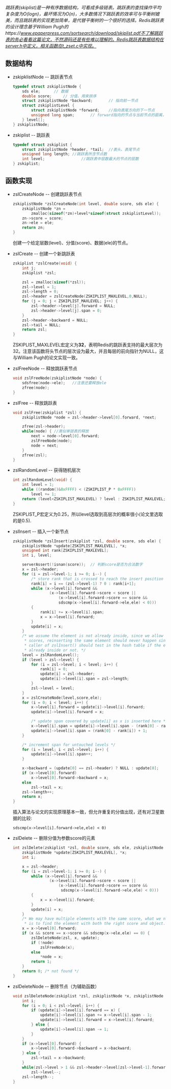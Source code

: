 *跳跃表(skiplist)是一种有序数据结构，可看成多级链表。跳跃表的查找操作平均复杂度为O(logn)，最坏情况为O(n)，大多数情况下跳跃表的效率可与平衡树媲美，而且跳跃表的实现更加简单，是代替平衡树的一个很好的选择。Redis跳跃表的设计理念基于William Pugh的https://www.epaperpress.com/sortsearch/download/skiplist.pdf不了解跳跃表的务必看看这篇论文，不然源码还是有些难以理解的。Redis跳跃表数据结构在server.h中定义，相关函数在t_zset.c中实现。*



## 数据结构

* zskipklistNode  -- 跳跃表节点

  ```c
  typedef struct zskiplistNode {
      sds ele;		// 数据
      double score;		// 分值，用来排序
      struct zskiplistNode *backward;		// 指向前一节点
      struct zskiplistLevel {
          struct zskiplistNode *forward;	//指向表尾方向的下一节点
          unsigned long span;		// forward指向的节点与当前节点的距离，即跨度
      } level[];
  } zskiplistNode;
  ```




* zskiplist   -- 跳跃表

  ```c
  typedef struct zskiplist {
      struct zskiplistNode *header, *tail;	//表头、表尾节点
      unsigned long length;	//跳跃表所含节点数
      int level;				//跳跃表中层数最大的节点的层数
  } zskiplist;
  ```





## 函数实现


* zslCreateNode   -- 创建跳跃表节点

  ```c
  zskiplistNode *zslCreateNode(int level, double score, sds ele) {
      zskiplistNode *zn =
          zmalloc(sizeof(*zn)+level*sizeof(struct zskiplistLevel));
      zn->score = score;
      zn->ele = ele;
      return zn;
  }
  ```

  创建一个给定层数(level)、分值(score)、数据(ele)的节点。
  
  

* zslCreate   -- 创建一个新跳跃表

  ```c
  zskiplist *zslCreate(void) {
      int j;
      zskiplist *zsl;
  
      zsl = zmalloc(sizeof(*zsl));
      zsl->level = 1;
      zsl->length = 0;
      zsl->header = zslCreateNode(ZSKIPLIST_MAXLEVEL,0,NULL);
      for (j = 0; j < ZSKIPLIST_MAXLEVEL; j++) {
          zsl->header->level[j].forward = NULL;
          zsl->header->level[j].span = 0;
      }
      zsl->header->backward = NULL;
      zsl->tail = NULL;
      return zsl;
  }
  ```

  ZSKIPLIST_MAXLEVEL宏定义为**32**，表明Redis的跳跃表支持的最大层次为32。注意该函数将头节点的层次设为最大，并且每层的前向指针为NULL，这与William Pugh的论文实现一致。



* zslFreeNode   -- 释放跳跃表节点

  ```c
  void zslFreeNode(zskiplistNode *node) {
      sdsfree(node->ele);	//注意还要释放ele
      zfree(node);
  }
  ```

  

* zslFree   -- 释放跳跃表

  ```c
  void zslFree(zskiplist *zsl) {
      zskiplistNode *node = zsl->header->level[0].forward, *next;
  
      zfree(zsl->header);
      while(node) {	//类似单链表的释放
          next = node->level[0].forward;
          zslFreeNode(node);
          node = next;
      }
      zfree(zsl);
  }
  ```



* zslRandomLevel   -- 获得随机层次

  ```c
  int zslRandomLevel(void) {
      int level = 1;
      while ((random()&0xFFFF) < (ZSKIPLIST_P * 0xFFFF))
          level += 1;
      return (level<ZSKIPLIST_MAXLEVEL) ? level : ZSKIPLIST_MAXLEVEL;
  }
  ```

  ZSKIPLIST_P宏定义为0.25，所以level选取到高层次的概率很小(论文里选取的是0.5).



* zslInsert   -- 插入一个新节点

  ```c
  zskiplistNode *zslInsert(zskiplist *zsl, double score, sds ele) {
      zskiplistNode *update[ZSKIPLIST_MAXLEVEL], *x;
      unsigned int rank[ZSKIPLIST_MAXLEVEL];
      int i, level;
  
      serverAssert(!isnan(score));	// 判断score是否为合法数字
      x = zsl->header;
      for (i = zsl->level-1; i >= 0; i--) {
          /* store rank that is crossed to reach the insert position */
          rank[i] = i == (zsl->level-1) ? 0 : rank[i+1];
          while (x->level[i].forward &&
                  (x->level[i].forward->score < score ||
                      (x->level[i].forward->score == score &&
                      sdscmp(x->level[i].forward->ele,ele) < 0)))
          {
              rank[i] += x->level[i].span;
              x = x->level[i].forward;
          }
          update[i] = x;
      }
      /* we assume the element is not already inside, since we allow duplicated
       * scores, reinserting the same element should never happen since the
       * caller of zslInsert() should test in the hash table if the element is
       * already inside or not. */
      level = zslRandomLevel();
      if (level > zsl->level) {
          for (i = zsl->level; i < level; i++) {
              rank[i] = 0;
              update[i] = zsl->header;
              update[i]->level[i].span = zsl->length;
          }
          zsl->level = level;
      }
      x = zslCreateNode(level,score,ele);
      for (i = 0; i < level; i++) {
          x->level[i].forward = update[i]->level[i].forward;
          update[i]->level[i].forward = x;
  
          /* update span covered by update[i] as x is inserted here */
          x->level[i].span = update[i]->level[i].span - (rank[0] - rank[i]);
          update[i]->level[i].span = (rank[0] - rank[i]) + 1;
      }
  
      /* increment span for untouched levels */
      for (i = level; i < zsl->level; i++) {
          update[i]->level[i].span++;
      }
  
      x->backward = (update[0] == zsl->header) ? NULL : update[0];
      if (x->level[0].forward)
          x->level[0].forward->backward = x;
      else
          zsl->tail = x;
      zsl->length++;
      return x;
  }
  ```

  插入算法与论文的实现原理基本一致，但允许重复的分值出现，还有对卫星数据的比较:

  `sdscmp(x->level[i].forward->ele,ele) < 0)`



* zslDelete   -- 删除分值为参数score的元素

  ```c
  int zslDelete(zskiplist *zsl, double score, sds ele, zskiplistNode **node) {
      zskiplistNode *update[ZSKIPLIST_MAXLEVEL], *x;
      int i;
  
      x = zsl->header;
      for (i = zsl->level-1; i >= 0; i--) {
          while (x->level[i].forward &&
                  (x->level[i].forward->score < score ||
                      (x->level[i].forward->score == score &&
                       sdscmp(x->level[i].forward->ele,ele) < 0)))
          {
              x = x->level[i].forward;
          }
          update[i] = x;
      }
      /* We may have multiple elements with the same score, what we need
       * is to find the element with both the right score and object. */
      x = x->level[0].forward;
      if (x && score == x->score && sdscmp(x->ele,ele) == 0) {
          zslDeleteNode(zsl, x, update);
          if (!node)
              zslFreeNode(x);
          else
              *node = x;
          return 1;
      }
      return 0; /* not found */
  }
  ```





* zslDeleteNode   -- 删除节点（为辅助函数）

  ```c
  void zslDeleteNode(zskiplist *zsl, zskiplistNode *x, zskiplistNode **update) {
      int i;
      for (i = 0; i < zsl->level; i++) {
          if (update[i]->level[i].forward == x) {
              update[i]->level[i].span += x->level[i].span - 1;
              update[i]->level[i].forward = x->level[i].forward;
          } else {
              update[i]->level[i].span -= 1;
          }
      }
      if (x->level[0].forward) {
          x->level[0].forward->backward = x->backward;
      } else {
          zsl->tail = x->backward;
      }
      while(zsl->level > 1 && zsl->header->level[zsl->level-1].forward == NULL)
          zsl->level--;
      zsl->length--;
  }
  ```

  